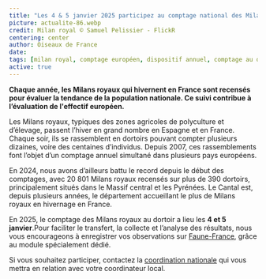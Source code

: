 ```yaml
---
title: "Les 4 & 5 janvier 2025 participez au comptage national des Milans royaux au dortoir !"
picture: actualite-86.webp
credit: Milan royal © Samuel Pelissier - FlickR
centering: center
author: Oiseaux de France
date: 
tags: [milan royal, comptage européen, dispositif annuel, comptage au dortoir]
active: true
---
```

**Chaque année, les Milans royaux qui hivernent en France sont recensés pour évaluer la tendance de la population nationale. Ce suivi contribue à l’évaluation de l'effectif européen.**

Les Milans royaux, typiques des zones agricoles de polyculture et d’élevage, passent l’hiver en grand nombre en Espagne et en France. Chaque soir, ils se rassemblent en dortoirs pouvant compter plusieurs dizaines, voire des centaines d’individus. Depuis 2007, ces rassemblements font l’objet d’un comptage annuel simultané dans plusieurs pays européens.

En 2024, nous avons d’ailleurs battu le record depuis le début des comptages, avec 20 801 Milans royaux recensés sur plus de 390 dortoirs, principalement situés dans le Massif central et les Pyrénées. Le Cantal est, depuis plusieurs années, le département accueillant le plus de Milans royaux en hivernage en France.

En 2025, le comptage des Milans royaux au dortoir a lieu les **4 et 5 janvier**.Pour faciliter le transfert, la collecte et l’analyse des résultats, nous vous encourageons à enregistrer vos observations sur [Faune-France](https://www.faune-france.org), grâce au module spécialement dédié.

Si vous souhaitez participer, contactez la [coordination nationale](aurel.gallois@lpo.fr) qui vous mettra en relation avec votre coordinateur local.